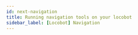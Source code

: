 ```yaml
---
id: next-navigation
title: Running navigation tools on your locobot
sidebar_label: [Locobot] Navigation
---
```

